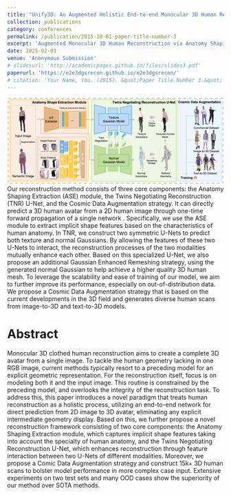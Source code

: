 ```yaml
---
title: "Unify3D: An Augmented Holistic End-to-end Monocular 3D Human Reconstruction via Anatomy Shaping and Twins Negotiating"
collection: publications
category: conferences
permalink: /publication/2015-10-01-paper-title-number-3
excerpt: 'Augmented Monocular 3D Human Reconstruction via Anatomy Shaping and Twins Negotiating'
date: 2025-02-01
venue: 'Anonymous Submission'
# slidesurl: 'http://academicpages.github.io/files/slides3.pdf'
paperurl: 'https://e2e3dgsrecon.github.io/e2e3dgsrecon/'
# citation: 'Your Name, You. (2015). &quot;Paper Title Number 3.&quot; <i>Journal 1</i>. 1(3).'
---
```


![overview](../images/paper_overview/overview_unify3d.png)
Our reconstruction method consists of three core components: the Anatomy Shaping Extraction (ASE) module, the Twins Negotiating Reconstruction (TNR) U-Net, and the Cosmic Data Augmentation strategy. It can directly predict a 3D human avatar from a 2D human image through one-time forward propagation of a single network . Specifically, we use the ASE module to extract implicit shape features based on the characteristics of human anatomy. In TNR, we construct two symmetric U-Nets to predict both texture and normal Gaussians. By allowing the features of these two U-Nets to interact, the reconstruction processes of the two modalities mutually enhance each other. Based on this specialized U-Net, we also propose an additional Gaussian Enhanced Remeshing strategy, using the generated normal Gaussian to help achieve a higher quality 3D human mesh. To leverage the scalability and ease of training of our model, we aim to further improve its performance, especially on out-of-distribution data. We propose a Cosmic Data Augmentation strategy that is based on the current developments in the 3D field and generates diverse human scans from image-to-3D and text-to-3D models.


# Abstract
Monocular 3D clothed human reconstruction aims to create a complete 3D avatar from a single image. To tackle the human geometry lacking in one RGB image, current methods typically resort to a preceding model for an explicit geometric representation. For the reconstruction itself, focus is on modeling both it and the input image. This routine is constrained by the preceding model, and overlooks the integrity of the reconstruction task. To address this, this paper introduces a novel paradigm that treats human reconstruction as a holistic process, utilizing an end-to-end network for direct prediction from 2D image to 3D avatar, eliminating any explicit intermediate geometry display. Based on this, we further propose a novel reconstruction framework consisting of two core components: the Anatomy Shaping Extraction module, which captures implicit shape features taking into account the specialty of human anatomy, and the Twins Negotiating Reconstruction U-Net, which enhances reconstruction through feature interaction between two U-Nets of different modalities. Moreover, we propose a Comic Data Augmentation strategy and construct 15k+ 3D human scans to bolster model performance in more complex case input. Extensive experiments on two test sets and many OOD cases show the superiority of our method over SOTA methods.

